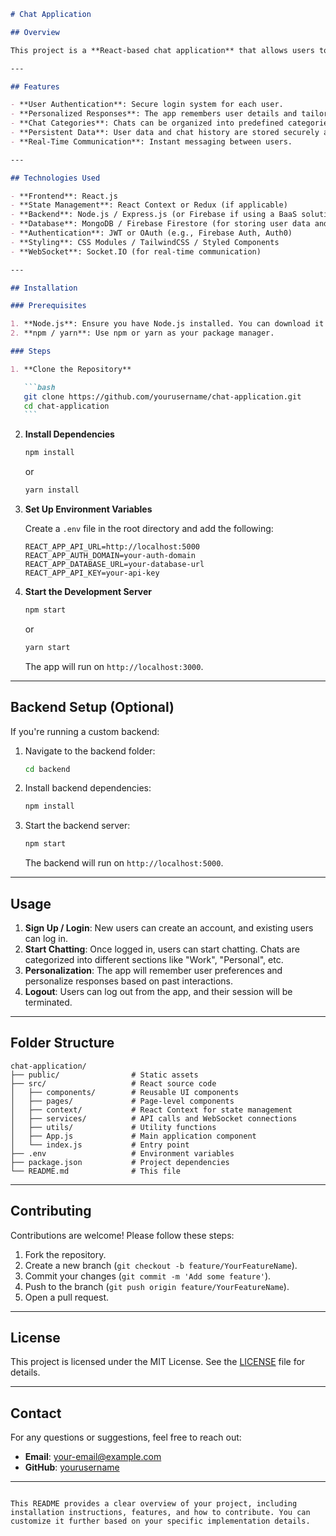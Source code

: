 ````markdown
# Chat Application

## Overview

This project is a **React-based chat application** that allows users to communicate in real-time. The app provides personalized experiences by remembering user details and customizing responses based on their preferences. Users can log in with their credentials, and their chats are segregated into categories for better organization.

---

## Features

- **User Authentication**: Secure login system for each user.
- **Personalized Responses**: The app remembers user details and tailors responses accordingly.
- **Chat Categories**: Chats can be organized into predefined categories (e.g., Work, Personal, General).
- **Persistent Data**: User data and chat history are stored securely and persist across sessions.
- **Real-Time Communication**: Instant messaging between users.

---

## Technologies Used

- **Frontend**: React.js
- **State Management**: React Context or Redux (if applicable)
- **Backend**: Node.js / Express.js (or Firebase if using a BaaS solution)
- **Database**: MongoDB / Firebase Firestore (for storing user data and chat history)
- **Authentication**: JWT or OAuth (e.g., Firebase Auth, Auth0)
- **Styling**: CSS Modules / TailwindCSS / Styled Components
- **WebSocket**: Socket.IO (for real-time communication)

---

## Installation

### Prerequisites

1. **Node.js**: Ensure you have Node.js installed. You can download it [here](https://nodejs.org/).
2. **npm / yarn**: Use npm or yarn as your package manager.

### Steps

1. **Clone the Repository**

   ```bash
   git clone https://github.com/yourusername/chat-application.git
   cd chat-application
   ```
````

2. **Install Dependencies**

   ```bash
   npm install
   ```

   or

   ```bash
   yarn install
   ```

3. **Set Up Environment Variables**

   Create a `.env` file in the root directory and add the following:

   ```env
   REACT_APP_API_URL=http://localhost:5000
   REACT_APP_AUTH_DOMAIN=your-auth-domain
   REACT_APP_DATABASE_URL=your-database-url
   REACT_APP_API_KEY=your-api-key
   ```

4. **Start the Development Server**

   ```bash
   npm start
   ```

   or

   ```bash
   yarn start
   ```

   The app will run on `http://localhost:3000`.

---

## Backend Setup (Optional)

If you're running a custom backend:

1. Navigate to the backend folder:

   ```bash
   cd backend
   ```

2. Install backend dependencies:

   ```bash
   npm install
   ```

3. Start the backend server:

   ```bash
   npm start
   ```

   The backend will run on `http://localhost:5000`.

---

## Usage

1. **Sign Up / Login**: New users can create an account, and existing users can log in.
2. **Start Chatting**: Once logged in, users can start chatting. Chats are categorized into different sections like "Work", "Personal", etc.
3. **Personalization**: The app will remember user preferences and personalize responses based on past interactions.
4. **Logout**: Users can log out from the app, and their session will be terminated.

---

## Folder Structure

```
chat-application/
├── public/                # Static assets
├── src/                   # React source code
│   ├── components/        # Reusable UI components
│   ├── pages/             # Page-level components
│   ├── context/           # React Context for state management
│   ├── services/          # API calls and WebSocket connections
│   ├── utils/             # Utility functions
│   ├── App.js             # Main application component
│   └── index.js           # Entry point
├── .env                   # Environment variables
├── package.json           # Project dependencies
└── README.md              # This file
```

---

## Contributing

Contributions are welcome! Please follow these steps:

1. Fork the repository.
2. Create a new branch (`git checkout -b feature/YourFeatureName`).
3. Commit your changes (`git commit -m 'Add some feature'`).
4. Push to the branch (`git push origin feature/YourFeatureName`).
5. Open a pull request.

---

## License

This project is licensed under the MIT License. See the [LICENSE](LICENSE) file for details.

---

## Contact

For any questions or suggestions, feel free to reach out:

- **Email**: your-email@example.com
- **GitHub**: [yourusername](https://github.com/yourusername)

---

```

This README provides a clear overview of your project, including installation instructions, features, and how to contribute. You can customize it further based on your specific implementation details.
```
